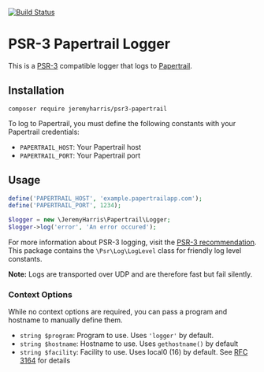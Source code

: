 [![Build Status](https://travis-ci.org/jeremyharris/psr3-papertrail.svg?branch=master)](https://travis-ci.org/jeremyharris/psr3-papertrail)

# PSR-3 Papertrail Logger

This is a [PSR-3][1] compatible logger that logs to [Papertrail][2].

## Installation

```
composer require jeremyharris/psr3-papertrail
```

To log to Papertrail, you must define the following constants with your Papertrail
credentials:

- `PAPERTRAIL_HOST`: Your Papertrail host
- `PAPERTRAIL_PORT`: Your Papertrail port

## Usage

```php
define('PAPERTRAIL_HOST', 'example.papertrailapp.com');
define('PAPERTRAIL_PORT', 1234);

$logger = new \JeremyHarris\Papertrail\Logger;
$logger->log('error', 'An error occured');
```

For more information about PSR-3 logging, visit the [PSR-3 recommendation][1].
This package contains the `\Psr\Log\LogLevel` class for friendly log level
constants.

**Note:** Logs are transported over UDP and are therefore fast but fail silently.

### Context Options

While no context options are required, you can pass a program and hostname to
manually define them.

- `string $program`: Program to use. Uses `'logger'` by default.
- `string $hostname`: Hostname to use. Uses `gethostname()` by default
- `string $facility`: Facility to use. Uses local0 (16) by default. See [RFC 3164][3] for details


[1]: http://www.php-fig.org/psr/psr-3/
[2]: https://papertrailapp.com
[3]: https://tools.ietf.org/html/rfc3164